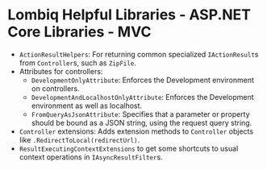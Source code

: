 # Lombiq Helpful Libraries - ASP.NET Core Libraries - MVC

- `ActionResultHelpers`: For returning common specialized `IActionResult`s from `Controller`s, such as `ZipFile`.
- Attributes for controllers:
  - `DevelopmentOnlyAttribute`: Enforces the Development environment on controllers.
  - `DevelopmentAndLocalhostOnlyAttribute`: Enforces the Development environment as well as localhost.
  - `FromQueryAsJsonAttribute`: Specifies that a parameter or property should be bound as a JSON string, using the request query string.
- `Controller` extensions: Adds extension methods to `Controller` objects like `.RedirectToLocal(redirectUrl)`.
- `ResultExecutingContextExtensions` to get some shortcuts to usual context operations in `IAsyncResultFilter`s.
